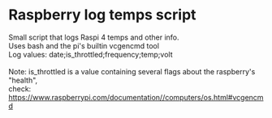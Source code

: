 # Raspberry log temps script
Small script that logs Raspi 4 temps and other info.<br>
Uses bash and the pi's builtin vcgencmd tool<br>
Log values: date;is_throttled;frequency;temp;volt<br>
<br>
Note: is_throttled is a value containing several flags about the raspberry's "health",<br>
 check: https://www.raspberrypi.com/documentation//computers/os.html#vcgencmd
